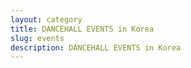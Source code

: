 ```yaml
---
layout: category
title: DANCEHALL EVENTS in Korea
slug: events
description: DANCEHALL EVENTS in Korea
---
```

